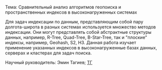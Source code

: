 Тема:
Сравнительный анализ алгоритмов геопоиска и пространственных индексов в высоконагруженных системах

Для задач индексации по данным, представляющим собой пару долгота-широта в разных системах используется множество методов индексации. Они могут представлять собой абстрактные структуры данных, например, R-Tree, Quad-Tree, B-Star-Tree, так и "плоские" индексы, например, Geohash, S2, H3. Данная работа изучает применение указанных индексов в высоконагруженные базах данных, серверах и кластерах для задач поиска.


Научный руководитель: Эмин Тагиев; [ТГ](https://t.me/emilien_mipt)
